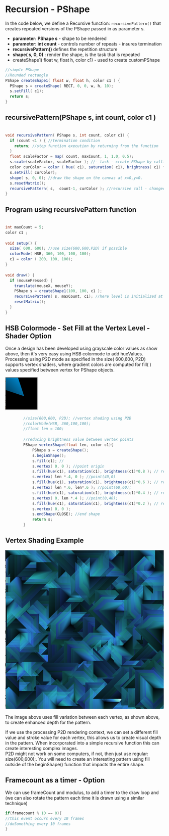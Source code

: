 # Recursion - PShape

In the code below, we define a Recursive function: `recursivePattern()` that creates repeated versions of the PShape passed in as parameter s.

* **parameter: PShape s** - shape to be rendered
* **parameter: int count** - controls number of repeats - insures termination 
* **recursivePattern\(\)** defines the repetition structure
* **shape\( s, 0, 0\)** : render the shape, is the task that is repeated
* createShape1\( float w, float h, color c1\) - used to create customPShape

```java
//simple PShape
//Rounded rectangle
PShape createShape1( float w, float h, color c1 ) {
  PShape s = createShape( RECT, 0, 0, w, h, 10);
  s.setFill( c1);
  return s;
}
```

## recursivePattern\(PShape s, int count, color  c1 \) 

```java
    
void recursivePattern( PShape s, int count, color c1) {
  if (count <1 ) { //termination condition
    return; //stop function execution by returning from the function
  }
  float scaleFactor = map( count, maxCount, 1, 1.0, 0.5); 
  s.scale(scaleFactor, scaleFactor ); //- task - create PShape by calling the vertexShape function
  color curColor = color ( hue( c1), saturation( c1), brightness( c1) * 0.8, 50);
  s.setFill( curColor);
  shape( s, 0, 0); //draw the shape on the canvas at x=0,y=0.
  s.resetMatrix();
  recursivePattern( s,  count-1, curColor ); //recursive call - changed values for count, color
}
```

## Program using recursivePattern function

```java

int maxCount = 5;
color c1 ;

void setup() {
  size( 600, 600); //use size(600,600,P2D) if possible
  colorMode( HSB, 360, 100, 100, 100);
  c1 = color ( 200, 100, 100);
}

void draw() {
  if (mousePressed) {
    translate(mouseX, mouseY);
    PShape s = createShape1(100, 100, c1 );
    recursivePattern( s, maxCount, c1); //here level is initialized at 5 because we decrement it inside the recursive function
    resetMatrix();
  }
}
```

## HSB Colormode - Set Fill at the Vertex Level - Shader Option

Once a design has been developed using grayscale color values as show above, then it's very easy using HSB colormode to add hueValues. Processing using P2D mode as specified in the size\( 600,600, P2D\) supports vertex shaders, where gradient colors are computed for fill\( \) values specified between vertex for PShape objects.

![](../.gitbook/assets/screen-shot-2018-09-04-at-1.42.09-pm.png)

```java
        //size(600,600, P2D); //vertex shading using P2D
        //colorMode(HSB, 360,100,100);
        //float len = 100;

        //reducing brightness value between vertex points
        PShape vertexShape(float len, color c1){
            PShape s = createShape();
            s.beginShape();
            s.fill(c1); // 
            s.vertex( 0, 0 ); //point origin
            s.fill(hue(c1), saturation(c1), brightness(c1)*0.8 ); // reduce brightness
            s.vertex( len *.4, 0 ); //point(40,0)
            s.fill(hue(c1), saturation(c1), brightness(c1)*0.6 ); // reduce brightness
            s.vertex( len *.6, len*.6 ); //point(60,60);
            s.fill(hue(c1), saturation(c1), brightness(c1)*0.4 ); // reduce brightness
            s.vertex( 0, len *.4 ); //point(0,40);
            s.fill(hue(c1), saturation(c1), brightness(c1)*0.2 ); // reduce brightness
            s.vertex( 0, 0 );
            s.endShape(CLOSE); //end shape
            return s;
        }
```

## Vertex Shading Example

![](../.gitbook/assets/screenshot-2016-01-24-18.37.32.png)

The image above uses fill variation between each vertex, as shown above, to create enhanced depth for the pattern.

If we use the processing P2D rendering context, we can set a different fill value and stroke value for each vertex, this allows us to create visual depth in the pattern. When incorporated into a simple recursive function this can create interesting complex images.  
P2D might not work on some computers, if not, then just use regular: size\(600,600\);. You will need to create an interesting pattern using fill outside of the beginShape\(\) function that impacts the entire shape.

## Framecount as a timer - Option

We can use frameCount and modulus, to add a timer to the draw loop and \(we can also rotate the pattern each time it is drawn using a similar technique\)

```java
if(framecount % 10 == 0){
//this event occurs every 10 frames
//doSomething every 10 frames
}
```

